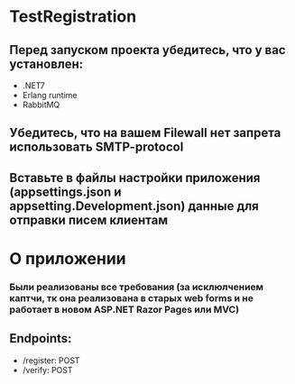 # TestRegistration
## Перед запуском проекта убедитесь, что у вас установлен:
* .NET7
* Erlang runtime
* RabbitMQ
## Убедитесь, что на вашем Filewall нет запрета использовать SMTP-protocol
## Вставьте в файлы настройки приложения (appsettings.json и appsetting.Development.json) данные для отправки писем клиентам

# О приложении
### Были реализованы все требования (за исклюлчением каптчи, тк она реализована в старых web forms и не работает в новом ASP.NET Razor Pages или MVC)
## Endpoints:
* /register: POST
* /verify: POST
